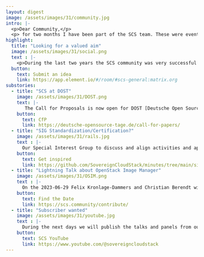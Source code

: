 ```yaml
---
layout: digest
image: /assets/images/31/community.jpg
intro: |-
  <p>Dear Community,</p>
  <p> for two months I have been part of the SCS team. These were eventful month with a lot of impressions, experiences and learnings like PR which meens obviously Pull request (and not press as I was used to...) Thank you all for welcoming me with such open arms! It was a pleasure to meet you. You all give me time and space to grow, to learn (GitHub...), to shape the project and the community. Stay save and healthy! Best wisches, Friederike</p> 
highlight:
  title: "Looking for a valued aim"
  image: /assets/images/31/social.png
  text : |-
    <p>During the last two years the SCS community was very successful in achieving sportive goals in the SCS run and the SCS Triathlon. This year we want to continue. The idea is that we want to make a sponsored run/walk/ride/swim. Sponsors confirm to give a little sum for each 10 kilometers which were run (or every 20 km walk and so on) and we donate the collected money to a social project or initiative. This project or initiative should be connected with SCS topics or values. Do you know a project or initiative which is worth to be gifted? Please send us your ideas! Post them in our Matrix channel with #socialsport and a description of the project or initiative. Later we will have a poll with your guesses.</p>
  button:
    text: Submit an idea
    link: https://app.element.io/#/room/#scs-general:matrix.org
substories:
  - title: "SCS at DOST"
    image: /assets/images/31/DOST.png
    text: |-
       The Call for Proposals is now open for DOST [Deutsche Open Source Tage](https://deutsche-opensource-tage.de/) in November in Berlin. SCS is an important part of the German (and not only German...) open source communities, so we would love to have a lot of talks at the conference from and about SCS. Think about submitting a talk, let´s brainstorm topics, and become present at DOST.  
    button:
      text: CfP
      link: https://deutsche-opensource-tage.de/call-for-papers/
  - title: "SIG Standardization/Certification?"
    image: /assets/images/31/rails.jpg
    text : |-
      Our Special Interest Group to discuss and align activities and approach to standardization and certification. This group discuss strategy and most importantly align on which standards we need and then work with the teams to align on existing or to be created standards. Bi-weekly Thursday 14:05 CEST
    button:
      text: Get inspired
      link: https://github.com/SovereignCloudStack/minutes/tree/main/sig-standardization
  - title: "Lightning Talk about OpenStack Image Manager"
    image: /assets/images/31/OSIM.png
    text : |-
      On the 2023-06-29 Felix Kronlage-Dammers and Christian Berendt will introduce the [OpenStack Image Manger](https://github.com/osism/openstack-image-manager) in the next Lighting Talk right after our community Call 15:45 CEST. Stay tuned.
    button:
      text: Find the Date
      link: https://scs.community/contribute/
  - title: "Subscriber wanted"
    image: /assets/images/31/youtube.jpg
    text : |-
      During the next days we will publish the talks and panels from our SCS Summit on youtube. In the Sovereign Cloud Stack Channel. Do you know that channel already? Check it out and become a subscriber!
    button:
      text: SCS YouTube
      link: https://www.youtube.com/@sovereigncloudstack
---
```

